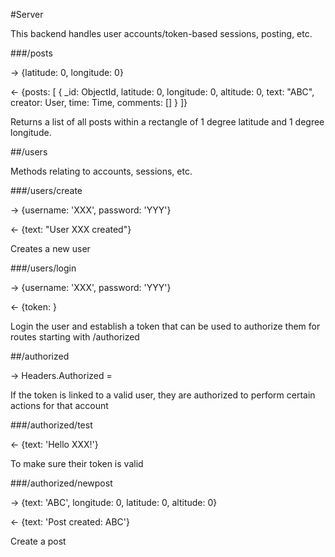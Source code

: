 #Server

This backend handles user accounts/token-based sessions, posting, etc.

###/posts

-> {latitude: 0, longitude: 0}

<- {posts: [
        { _id: ObjectId,
          latitude: 0,
          longitude: 0,
          altitude: 0,
          text: "ABC",
          creator: User,
          time: Time,
          comments: []
        }
]}

Returns a list of all posts within a rectangle of 1 degree latitude and 1 degree longitude.

##/users

Methods relating to accounts, sessions, etc.

###/users/create

-> {username: 'XXX', password: 'YYY'}

<- {text: "User XXX created"}

Creates a new user

###/users/login

-> {username: 'XXX', password: 'YYY'}

<- {token: <A randomly generated integer>}

Login the user and establish a token that can be used to authorize them for routes starting with /authorized

##/authorized

-> Headers.Authorized = <A valid token>

If the token is linked to a valid user, they are authorized to perform certain actions for that account

###/authorized/test

<- {text: 'Hello XXX!'}

To make sure their token is valid

###/authorized/newpost

-> {text: 'ABC', longitude: 0, latitude: 0, altitude: 0}

<- {text: 'Post created: ABC'}

Create a post
